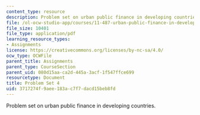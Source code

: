 ```yaml
---
content_type: resource
description: Problem set on urban public finance in developing countries.
file: /ol-ocw-studio-app/courses/11-487-urban-public-finance-in-developing-countries-fall-2004/3717274f9aee183ac7f7dacd15beb8fd_ps4.pdf
file_size: 10401
file_type: application/pdf
learning_resource_types:
- Assignments
license: https://creativecommons.org/licenses/by-nc-sa/4.0/
ocw_type: OCWFile
parent_title: Assignments
parent_type: CourseSection
parent_uid: 080d15aa-ca2d-445a-3acf-1f547ffce699
resourcetype: Document
title: Problem Set 4
uid: 3717274f-9aee-183a-c7f7-dacd15beb8fd
---
```

Problem set on urban public finance in developing countries.